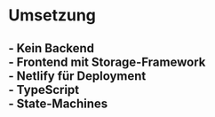 # Umsetzung

\- Kein Backend\
\- Frontend mit Storage-Framework\
\- Netlify für Deployment\
\- TypeScript\
\- State-Machines
-----------------

